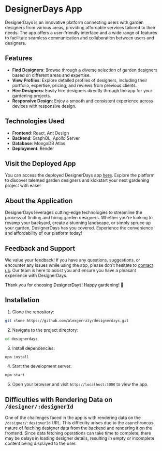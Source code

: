 # DesignerDays App

DesignerDays is an innovative platform connecting users with garden designers from various areas, providing affordable services tailored to their needs. The app offers a user-friendly interface and a wide range of features to facilitate seamless communication and collaboration between users and designers.

## Features

- **Find Designers**: Browse through a diverse selection of garden designers based on different areas and expertise.
- **View Profiles**: Explore detailed profiles of designers, including their portfolio, expertise, pricing, and reviews from previous clients.
- **Hire Designers**: Easily hire designers directly through the app for your gardening projects.
- **Responsive Design**: Enjoy a smooth and consistent experience across devices with responsive design.

## Technologies Used

- **Frontend**: React, Ant Design
- **Backend**: GraphQL, Apollo Server
- **Database**: MongoDB Atlas
- **Deployment**: Render

## Visit the Deployed App

You can access the deployed DesignerDays app [here](https://designerdays.onrender.com/). Explore the platform to discover talented garden designers and kickstart your next gardening project with ease!

## About the Application

DesignerDays leverages cutting-edge technologies to streamline the process of finding and hiring garden designers. Whether you're looking to revamp your backyard, create a stunning landscape, or simply spruce up your garden, DesignerDays has you covered. Experience the convenience and affordability of our platform today!

## Feedback and Support

We value your feedback! If you have any questions, suggestions, or encounter any issues while using the app, please don't hesitate to [contact us](mailto:info@designerdays.com). Our team is here to assist you and ensure you have a pleasant experience with DesignerDays.

Thank you for choosing DesignerDays! Happy gardening! 🌿
## Installation

1. Clone the repository:

```bash
git clone https://github.com/alexgerraty/designerdays.git
```

2. Navigate to the project directory:

```bash
cd designerdays
```

3. Install dependencies:

```bash
npm install
```

4. Start the development server:

```bash
npm start
```

5. Open your browser and visit `http://localhost:3000` to view the app.

## Difficulties with Rendering Data on `/designer/:designerId`

One of the challenges faced in the app is with rendering data on the `/designer/:designerId` URL. This difficulty arises due to the asynchronous nature of fetching designer data from the backend and rendering it on the frontend. Since data fetching operations can take time to complete, there may be delays in loading designer details, resulting in empty or incomplete content being displayed to the user.


